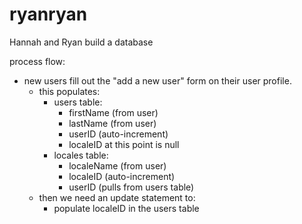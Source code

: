# ryanryan
Hannah and Ryan build a database


process flow:  
- new users fill out the "add a new user" form on their user profile.  
	- this populates:    
		- users table:  
			- firstName (from user)  
			- lastName (from user)  
			- userID (auto-increment) 
			- localeID at this point is null  
		- locales table:  
			- localeName (from user)   
			- localeID (auto-increment)   
			- userID (pulls from users table)  
	- then we need an update statement to:  
		- populate localeID in the users table  
